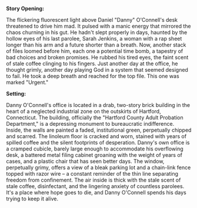 **Story Opening:**

The flickering fluorescent light above Daniel "Danny" O'Connell's desk threatened to drive him mad. It pulsed with a manic energy that mirrored the chaos churning in his gut. He hadn't slept properly in days, haunted by the hollow eyes of his last parolee, Sarah Jenkins, a woman with a rap sheet longer than his arm and a future shorter than a breath. Now, another stack of files loomed before him, each one a potential time bomb, a tapestry of bad choices and broken promises. He rubbed his tired eyes, the faint scent of stale coffee clinging to his fingers. Just another day at the office, he thought grimly, another day playing God in a system that seemed designed to fail. He took a deep breath and reached for the top file. This one was marked "Urgent."

**Setting:**

Danny O'Connell's office is located in a drab, two-story brick building in the heart of a neglected industrial zone on the outskirts of Hartford, Connecticut. The building, officially the "Hartford County Adult Probation Department," is a depressing monument to bureaucratic indifference. Inside, the walls are painted a faded, institutional green, perpetually chipped and scarred. The linoleum floor is cracked and worn, stained with years of spilled coffee and the silent footprints of desperation. Danny's own office is a cramped cubicle, barely large enough to accommodate his overflowing desk, a battered metal filing cabinet groaning with the weight of years of cases, and a plastic chair that has seen better days. The window, perpetually grimy, offers a view of a bleak parking lot and a chain-link fence topped with razor wire – a constant reminder of the thin line separating freedom from confinement. The air inside is thick with the stale scent of stale coffee, disinfectant, and the lingering anxiety of countless parolees. It's a place where hope goes to die, and Danny O'Connell spends his days trying to keep it alive.
